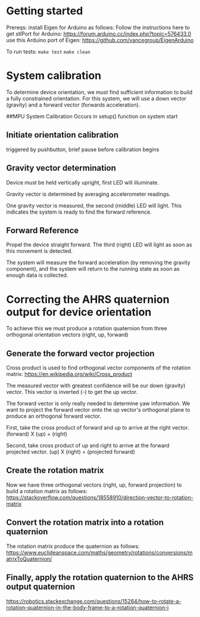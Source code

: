 # Getting started
Prereqs: install Eigen for Arduino as follows:
Follow the instructions here to get stlPort for Arduino:
https://forum.arduino.cc/index.php?topic=576433.0
use this Arduino port of Eigen:
https://github.com/vancegroup/EigenArduino

To run tests:
`make test`
`make clean`

# System calibration
To determine device orientation, we must find sufficient information to build a fully constrained orientation. For this system, we will use a down vector (gravity) and a forward vector (forwards acceleration).

##MPU System Calibration
Occurs in setup() function on system start

## Initiate orientation calibration
triggered by pushbutton, brief pause before calibration begins

## Gravity vector determination
Device must be held vertically upright, first LED will illuminate.

Gravity vector is determined by averaging accelerometer readings.

One gravity vector is measured, the second (middle) LED will light. This indicates the system is ready to find the forward reference.

## Forward Reference
Propel the device straight forward. The third (right) LED will light as soon as this movement is detected. 

The system will measure the forward acceleration (by removing the gravity component), and the system will return to the running state as soon as enough data is collected.

# Correcting the AHRS quaternion output for device orientation
To achieve this we must produce a rotation quaternion from three orthogonal orientation vectors (right, up, forward)

## Generate the forward vector projection 
Cross product is used to find orthogonal vector components of the rotation matrix: https://en.wikipedia.org/wiki/Cross_product

The measured vector with greatest confidence will be our down (gravity) vector. This vector is inverted (-) to get the up vector.

 The forward vector is only really needed to determine yaw information. We want to project the forward vector onto the up vector's orthogonal plane to produce an orthogonal forward vector.

First, take the cross product of forward and up to arrive at the right vector. (forward) X (up) = (right)

Second, take cross product of up and right to arrive at the forward projected vector. (up) X (right) = (projected forward)

## Create the rotation matrix
Now we have three orthogonal vectors (right, up, forward projection) to build a rotation matrix as follows: 
https://stackoverflow.com/questions/18558910/direction-vector-to-rotation-matrix

## Convert the rotation matrix into a rotation quaternion
The rotation matrix produce the quaternion as follows: https://www.euclideanspace.com/maths/geometry/rotations/conversions/matrixToQuaternion/

## Finally, apply the rotation quaternion to the AHRS output quaternion
https://robotics.stackexchange.com/questions/15264/how-to-rotate-a-rotation-quaternion-in-the-body-frame-to-a-rotation-quaternion-i
